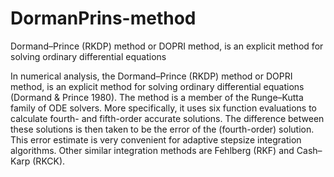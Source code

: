 # DormanPrins-method
 Dormand–Prince (RKDP) method or DOPRI method, is an explicit method for solving ordinary differential equations

In numerical analysis, the Dormand–Prince (RKDP) method or DOPRI method, is an explicit method for solving ordinary differential equations (Dormand & Prince 1980). The method is a member of the Runge–Kutta family of ODE solvers. More specifically, it uses six function evaluations to calculate fourth- and fifth-order accurate solutions. The difference between these solutions is then taken to be the error of the (fourth-order) solution. This error estimate is very convenient for adaptive stepsize integration algorithms. Other similar integration methods are Fehlberg (RKF) and Cash–Karp (RKCK).
